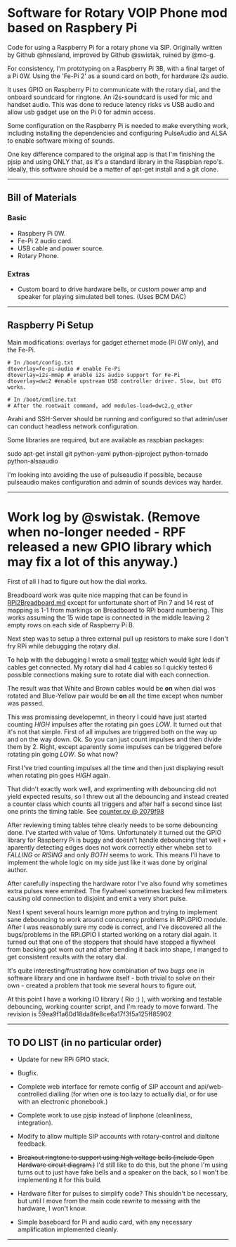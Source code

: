 # Software for Rotary VOIP Phone mod based on Raspbery Pi

Code for using a Raspberry Pi for a rotary phone via SIP. Originally written by Github @hnesland, improved by Github @swistak, ruined by @mo-g.

For consistency, I'm prototyping on a Raspberry Pi 3B, with a final target of a Pi 0W. Using the 'Fe-Pi 2' as a sound card on both, for hardware i2s audio.

It uses GPIO on Raspberry Pi to communicate with the rotary dial, and the onboard soundcard for ringtone. An i2s-soundcard is used for mic and handset audio. This was done to reduce latency risks vs USB audio and allow usb gadget use on the Pi 0 for admin access.

Some configuration on the Raspberry Pi is needed to make everything work, including installing the dependencies and configuring PulseAudio and ALSA to enable software mixing of sounds. 

One key difference compared to the original app is that I'm finishing the pjsip and using ONLY that, as it's a standard library in the Raspbian repo's. Ideally, this software should be a matter of apt-get install and a git clone.


---

## Bill of Materials

### Basic

* Raspbery Pi 0W.
* Fe-Pi 2 audio card.
* USB cable and power source.
* Rotary Phone.
 
### Extras

* Custom board to drive hardware bells, or custom power amp and speaker for
playing simulated bell tones. (Uses BCM DAC)

---

## Raspberry Pi Setup

Main modifications: overlays for gadget ethernet mode (Pi 0W only), and the Fe-Pi.

    # In /boot/config.txt
    dtoverlay=fe-pi-audio # enable Fe-Pi
    dtoverlay=i2s-mmap # enable i2s audio support for Fe-Pi
    dtoverlay=dwc2 #enable upstream USB controller driver. Slow, but OTG works.
    
    # In /boot/cmdline.txt
    # After the rootwait command, add modules-load=dwc2,g_ether

Avahi and SSH-Server should be running and configured so that admin/user can conduct headless network configuration.

Some libraries are required, but are available as raspbian packages:

sudo apt-get install git python-yaml python-pjproject python-tornado python-alsaaudio

I'm looking into avoiding the use of pulseaudio if possible, because pulseaudio makes configuration and admin of sounds devices way harder.

---

# Work log by @swistak. (Remove when no-longer needed - RPF released a new GPIO library which may fix a lot of this anyway.)

First of all I had to figure out how the dial works.

Breadboard work was quite nice mapping that can be found in [RPi2Breadboard.md](RPi2Breadboard.md) except for unfortunate short of Pin 7 and 14 rest of mapping is 1-1 from markings on Breadboard to RPi board numbering. This works assuming the 15 wide tape is connected in the middle leaving 2 empty rows on each side of Raspberry Pi B.

Next step was to setup a three external pull up resistors to make sure I don't fry RPi while debugging the rotary dial.

To help with the debugging I wrote a small [tester](tester.py) which would light leds if cables get connected. My rotary dial had 4 cables so I quickly tested 6 possible connections making sure to rotate dial with each connection.

The result was that White and Brown cables would be **on** when dial was rotated and Blue-Yellow pair would be **on** all the time except when number was passed.

This was promissing developemnt, in theory I could have just started counting _HIGH_ impulses after the rotating pin goes _LOW_. It turned out that it's not that simple. First of all impulses are triggered both on the way up and on the way down. Ok. So you can just count impulses and then divide them by 2. Right, except aparently some impulses can be triggered before rotating pin going _LOW_. So what now?

First I've tried counting impulses all the time and then just displaying result when rotating pin goes _HIGH_ again.

That didn't exactly work well, and exprimenting with debouncing did not yield expected results, so I threw out all the debouncing and instead created a counter class which counts all triggers and after half a second since last one prints the timing table. 
See [counter.py @ 2079f98](https://github.com/Szpeja/RotaryPi/blob/2079f98/counter.py)

After reviewing timing tables tehre clearly needs to be some debouncing done. I've started with value of 10ms. Unfortunately it turned out the GPIO library for Raspberry Pi is buggy and doesn't handle debouncing that well + aparently detecting edges does not work correctly either whebn set to _FALLING_ or _RISING_ and only _BOTH_ seems to work. This means I'll have to implement the whole logic on my side just like it was done by original author.

After carefully inspecting the hardware rotor I've also found why sometimes extra pulses were emmited. The flywheel sometimes backed few milimeters causing old connection to disjoint and emit a very short pulse.

Next I spent several hours learnign more python and trying to implement sane debouncing to work around concurency problems in RPi.GPIO module.
After I was reasonably sure my code is correct, and I've discovered all the bugs/problems in the RPi.GPIO I started working on a rotary dial again.
It turned out that one of the stoppers that should have stopped a flywheel from backing got worn out and after bending it back into shape, I manged to get consistent results with the rotary dial.

It's quite interesting/frustrating how combination of two _bugs_ one in software library and one in hardware itself - both trivial to solve on their own - created a problem that took me several hours to figure out.

At this point I have a working IO library ( Rio :) ), with working and testable debouncing, working counter script, and I'm ready to move forward. The revision is 59ea9f1a60d18da8fe8ce6a17f3f5a125ff85902

---

## TO DO LIST (in no particular order)

* Update for new RPi GPIO stack.

* Bugfix.

* Complete web interface for remote config of SIP account and api/web-controlled dialling (for when one is too lazy to actually dial, or for use with an electronic phonebook.)

* Complete work to use pjsip instead of linphone (cleanliness, integration).

* Modify to allow multiple SIP accounts with rotary-control and dialtone feedback.

* ~~Breakout ringtone to support using high voltage bells (include Open Hardware circuit diagram.)~~ I'd still like to do this, but the phone I'm using turns out to just have fake bells and a speaker on the back, so I won't be implementing it for this build.

* Hardware filter for pulses to simplify code? This shouldn't be necessary, but until I move from the main code rewrite to messing with the hardware, I won't know.

* Simple baseboard for Pi and audio card, with any necessary amplification implemented cleanly.

---------------------------------------------------------------------

